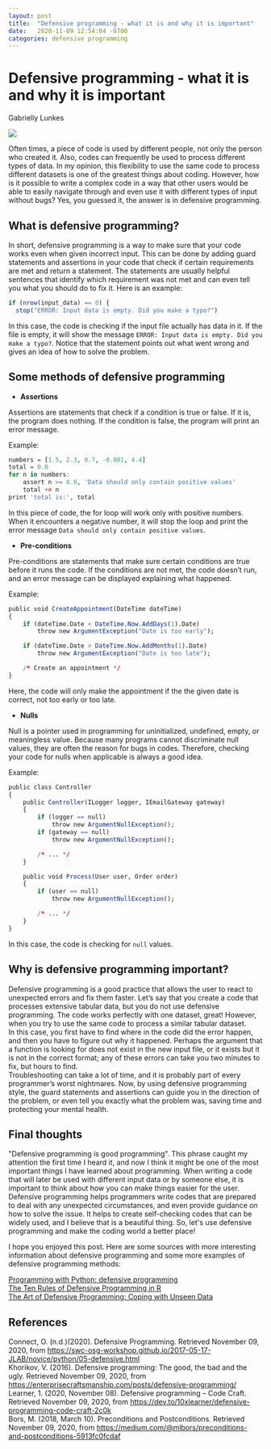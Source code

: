 ```yaml
---
layout: post
title:  "Defensive programming - what it is and why it is important"
date:   2020-11-09 12:54:04 -0700
categories: defensive programming
---
```

# **Defensive programming - what it is and why it is important**
Gabrielly Lunkes  

![](https://philippegroarke.com/img/2018/defensive.png)

Often times, a piece of code is used by different people, not only the person who created it. Also, codes can frequently be used to process different types of data. In my opinion, this flexibility to use the same code to process different datasets is one of the greatest things about coding. However, how is it possible to write a complex code in a way that other users would be able to easily navigate through and even use it with different types of input without bugs? Yes, you guessed it, the answer is in defensive programming.

## What is defensive programming?

In short, defensive programming is a way to make sure that your code works even when given incorrect input. This can be done by adding guard statements and assertions in your code that check if certain requirements are met and return a statement. The statements are usually helpful sentences that identify which requirement was not met and can even tell you what you should do to fix it. Here is an example:
```r
if (nrow(input_data) == 0) {
  stop("ERROR: Input data is empty. Did you make a typo?")
```

In this case, the code is checking if the input file actually has data in it. If the file is empty, it will show the message `ERROR: Input data is empty. Did you make a typo?`. Notice that the statement points out what went wrong and gives an idea of how to solve the problem.

## Some methods of defensive programming

* **Assertions**

Assertions are statements that check if a condition is true or false. If it is, the program does nothing. If the condition is false, the program will print an error message.

Example:
```r
numbers = [1.5, 2.3, 0.7, -0.001, 4.4]
total = 0.0
for n in numbers:
    assert n >= 0.0, 'Data should only contain positive values'
    total += n
print 'total is:', total
```
In this piece of code, the for loop will work only with positive numbers. When it encounters a negative number, it will stop the loop and print the error message `Data should only contain positive values`.

* **Pre-conditions**

Pre-conditions are statements that make sure certain conditions are true before it runs the code. If the conditions are not met, the code doesn’t run, and an error message can be displayed explaining what happened.

Example:
```r
public void CreateAppointment(DateTime dateTime)
{
    if (dateTime.Date < DateTime.Now.AddDays(1).Date)
        throw new ArgumentException("Date is too early");

    if (dateTime.Date > DateTime.Now.AddMonths(1).Date)
        throw new ArgumentException("Date is too late");

    /* Create an appointment */
}
```
Here, the code will only make the appointment if the the given date is correct, not too early or too late.

* **Nulls**

Null is a pointer used in programming for uninitialized, undefined, empty, or meaningless value. Because many programs cannot discriminate null values, they are often the reason for bugs in codes. Therefore, checking your code for nulls when applicable is always a good idea.

Example:
```r
public class Controller
{
    public Controller(ILogger logger, IEmailGateway gateway)
    {
        if (logger == null)
            throw new ArgumentNullException();
        if (gateway == null)
            throw new ArgumentNullException();

        /* ... */
    }

    public void Process(User user, Order order)
    {
        if (user == null)
            throw new ArgumentNullException();

        /* ... */
    }
}
```
In this case, the code is checking for `null` values.

## Why is defensive programming important?

Defensive programming is a good practice that allows the user to react to unexpected errors and fix them faster. Let’s say that you create a code that processes extensive tabular data, but you do not use defensive programming. The code works perfectly with one dataset, great! However, when you try to use the same code to process a similar tabular dataset.  
In this case, you first have to find where in the code did the error happen, and then you have to figure out why it happened. Perhaps the argument that a function is looking for does not exist in the new input file, or it exists but it is not in the correct format; any of these errors can take you two minutes to fix, but hours to find.  
Troubleshooting can take a lot of time, and it is probably part of every programmer’s worst nightmares. Now, by using defensive programming style, the guard statements and assertions can guide you in the direction of the problem, or even tell you exactly what the problem was, saving time and protecting your mental health.  

## Final thoughts  

"Defensive programming is good programming". This phrase caught my attention the first time I heard it, and now I think it might be one of the most important things I have learned about programming. When writing a code that will later be used with different input data or by someone else, it is important to think about how you can make things easier for the user. Defensive programming helps programmers write codes that are prepared to deal with any unexpected circumstances, and even provide guidance on how to solve the issue. It helps to create self-checking codes that can be widely used, and I believe that is a beautiful thing. So, let's use defensive programming and make the coding world a better place!

I hope you enjoyed this post. Here are some sources with more interesting information about defensive programming and some more examples of defensive programming methods:

[Programming with Python: defensive programming](https://swcarpentry.github.io/python-novice-inflammation/10-defensive/index.html)  
[The Ten Rules of Defensive Programming in R](https://www.r-bloggers.com/2018/07/the-ten-rules-of-defensive-programming-in-r/)  
[The Art of Defensive Programming: Coping with Unseen Data](https://www.sas.com/content/dam/SAS/support/en/sas-global-forum-proceedings/2018/1791-2018.pdf)

## References

Connect, O. (n.d.)(2020). Defensive Programming. Retrieved November 09, 2020, from https://swc-osg-workshop.github.io/2017-05-17-JLAB/novice/python/05-defensive.html  
Khorikov, V. (2016). Defensive programming: The good, the bad and the ugly. Retrieved November 09, 2020, from https://enterprisecraftsmanship.com/posts/defensive-programming/  
Learner, 1. (2020, November 08). Defensive programming – Code Craft. Retrieved November 09, 2020, from https://dev.to/10xlearner/defensive-programming-code-craft-2c0k  
Bors, M. (2018, March 10). Preconditions and Postconditions. Retrieved November 09, 2020, from https://medium.com/@mlbors/preconditions-and-postconditions-5913fc0fcdaf
